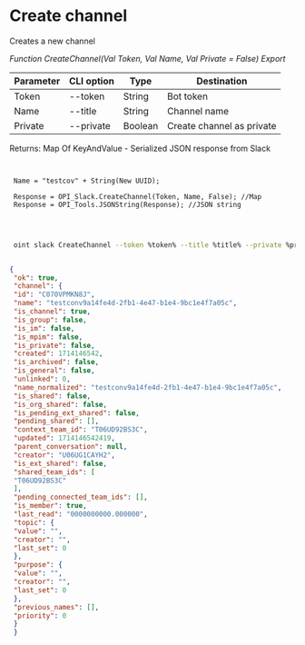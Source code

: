 ﻿---
sidebar_position: 3
---

# Create channel
 Creates a new channel


*Function CreateChannel(Val Token, Val Name, Val Private = False) Export*

 | Parameter | CLI option | Type | Destination |
 |-|-|-|-|
 | Token | --token | String | Bot token |
 | Name | --title | String | Channel name |
 | Private | --private | Boolean | Create channel as private |

 
 Returns: Map Of KeyAndValue - Serialized JSON response from Slack

```bsl title="Code example"
	
 
 Name = "testcov" + String(New UUID);
 
 Response = OPI_Slack.CreateChannel(Token, Name, False); //Map
 Response = OPI_Tools.JSONString(Response); //JSON string
 
	
```

```sh title="CLI command example"
 
 oint slack CreateChannel --token %token% --title %title% --private %private%


```


```json title="Result"

{
 "ok": true,
 "channel": {
 "id": "C070VPMKN8J",
 "name": "testconv9a14fe4d-2fb1-4e47-b1e4-9bc1e4f7a05c",
 "is_channel": true,
 "is_group": false,
 "is_im": false,
 "is_mpim": false,
 "is_private": false,
 "created": 1714146542,
 "is_archived": false,
 "is_general": false,
 "unlinked": 0,
 "name_normalized": "testconv9a14fe4d-2fb1-4e47-b1e4-9bc1e4f7a05c",
 "is_shared": false,
 "is_org_shared": false,
 "is_pending_ext_shared": false,
 "pending_shared": [],
 "context_team_id": "T06UD92BS3C",
 "updated": 1714146542419,
 "parent_conversation": null,
 "creator": "U06UG1CAYH2",
 "is_ext_shared": false,
 "shared_team_ids": [
 "T06UD92BS3C"
 ],
 "pending_connected_team_ids": [],
 "is_member": true,
 "last_read": "0000000000.000000",
 "topic": {
 "value": "",
 "creator": "",
 "last_set": 0
 },
 "purpose": {
 "value": "",
 "creator": "",
 "last_set": 0
 },
 "previous_names": [],
 "priority": 0
 }
 }

```
